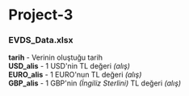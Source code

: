 # Project-3
### EVDS_Data.xlsx
**tarih** 			- Verinin oluştuğu tarih <br>
**USD_alis** 		- 1 USD'nin TL değeri *(alış)* <br>
**EURO_alis** 		- 1 EURO'nun TL değeri *(alış)* <br>
**GBP_alis** 		- 1 GBP'nin *(İngiliz Sterlini)* TL değeri *(alış)*  <br>
